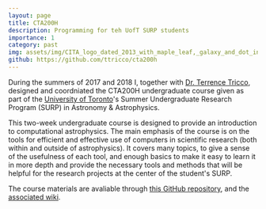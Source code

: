 ```yaml
---
layout: page
title: CTA200H
description: Programming for teh UofT SURP students
importance: 1
category: past
img: assets/img/CITA_logo_dated_2013_with_maple_leaf,_galaxy_and_dot_in_middle_representing_nuclear_black_hole.jpeg
github: https://github.com/ttricco/cta200h
---
```


During the summers of 2017 and 2018 I, together with [Dr. Terrence Tricco](https://www.cs.mun.ca/~tstricco/), designed and coordniated the CTA200H undergraduate course given as part of the [University of Toronto](https://www.utoronto.ca/)'s Summer Undergraduate Research Program (SURP) in Astronomy & Astrophysics.

This two-week undergraduate course is designed to provide an introduction to computational astrophysics. 
The main emphasis of the course is on the tools for efficient and effective use of computers in scientific research (both within and outside of astrophysics). 
It covers many topics, to give a sense of the usefulness of each tool, and enough basics to make it easy to learn it in more depth and provide the necessary tools and methods that will be helpful for the research projects at the center of the student's SURP.

The course materials are avaliable through [this GitHub repository](https://github.com/ttricco/cta200h), and the [associated wiki](https://github.com/ttricco/cta200h/wiki).



